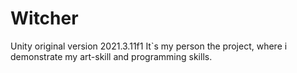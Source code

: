 # Witcher
Unity original version 2021.3.11f1
It`s my person the project, where i demonstrate my art-skill and programming skills. 
